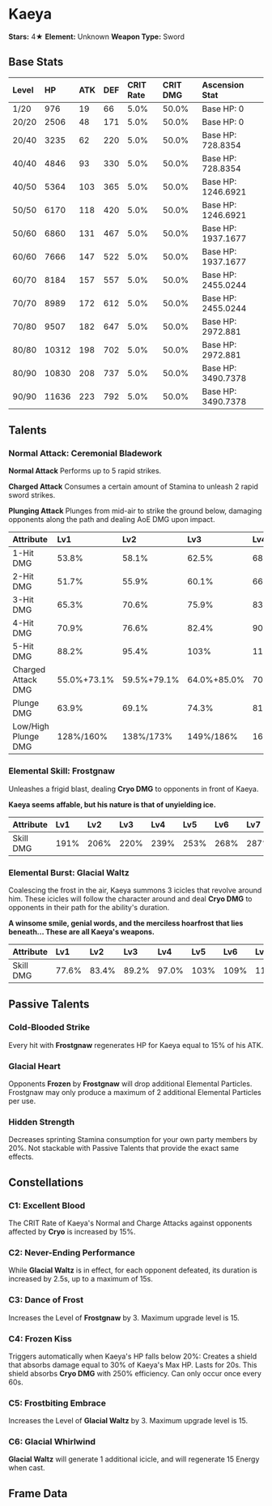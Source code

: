 # Kaeya

**Stars:** 4★
**Element:** Unknown
**Weapon Type:** Sword

## Base Stats

| Level | HP | ATK | DEF | CRIT Rate | CRIT DMG | Ascension Stat |
| :--- | :--- | :--- | :--- | :--- | :--- | :--- |
| 1/20 | 976 | 19 | 66 | 5.0% | 50.0% | Base HP: 0 |
| 20/20 | 2506 | 48 | 171 | 5.0% | 50.0% | Base HP: 0 |
| 20/40 | 3235 | 62 | 220 | 5.0% | 50.0% | Base HP: 728.8354 |
| 40/40 | 4846 | 93 | 330 | 5.0% | 50.0% | Base HP: 728.8354 |
| 40/50 | 5364 | 103 | 365 | 5.0% | 50.0% | Base HP: 1246.6921 |
| 50/50 | 6170 | 118 | 420 | 5.0% | 50.0% | Base HP: 1246.6921 |
| 50/60 | 6860 | 131 | 467 | 5.0% | 50.0% | Base HP: 1937.1677 |
| 60/60 | 7666 | 147 | 522 | 5.0% | 50.0% | Base HP: 1937.1677 |
| 60/70 | 8184 | 157 | 557 | 5.0% | 50.0% | Base HP: 2455.0244 |
| 70/70 | 8989 | 172 | 612 | 5.0% | 50.0% | Base HP: 2455.0244 |
| 70/80 | 9507 | 182 | 647 | 5.0% | 50.0% | Base HP: 2972.881 |
| 80/80 | 10312 | 198 | 702 | 5.0% | 50.0% | Base HP: 2972.881 |
| 80/90 | 10830 | 208 | 737 | 5.0% | 50.0% | Base HP: 3490.7378 |
| 90/90 | 11636 | 223 | 792 | 5.0% | 50.0% | Base HP: 3490.7378 |

## Talents

### Normal Attack: Ceremonial Bladework

**Normal Attack**
Performs up to 5 rapid strikes.

**Charged Attack**
Consumes a certain amount of Stamina to unleash 2 rapid sword strikes.

**Plunging Attack**
Plunges from mid-air to strike the ground below, damaging opponents along the path and dealing AoE DMG upon impact.

| Attribute | Lv1 | Lv2 | Lv3 | Lv4 | Lv5 | Lv6 | Lv7 | Lv8 | Lv9 | Lv10 | Lv11 | Lv12 | Lv13 | Lv14 | Lv15 |
| :--- | :--- | :--- | :--- | :--- | :--- | :--- | :--- | :--- | :--- | :--- | :--- | :--- | :--- | :--- | :--- |
| 1-Hit DMG | 53.8% | 58.1% | 62.5% | 68.8% | 73.1% | 78.1% | 85.0% | 91.9% | 98.8% | 106% | 115% |
| 2-Hit DMG | 51.7% | 55.9% | 60.1% | 66.1% | 70.3% | 75.1% | 81.7% | 88.3% | 95.0% | 102% | 110% |
| 3-Hit DMG | 65.3% | 70.6% | 75.9% | 83.5% | 88.8% | 94.9% | 103% | 112% | 120% | 129% | 139% |
| 4-Hit DMG | 70.9% | 76.6% | 82.4% | 90.6% | 96.4% | 103% | 112% | 121% | 130% | 140% | 151% |
| 5-Hit DMG | 88.2% | 95.4% | 103% | 113% | 120% | 128% | 140% | 151% | 162% | 174% | 189% |
| Charged Attack DMG | 55.0%+73.1% | 59.5%+79.1% | 64.0%+85.0% | 70.4%+93.5% | 74.9%+99.5% | 80.0%+106% | 87.0%+116% | 94.1%+125% | 101%+134% | 109%+145% | 118%+156% |
| Plunge DMG | 63.9% | 69.1% | 74.3% | 81.8% | 87.0% | 92.9% | 101.1% | 109.3% | 117.5% | 126.4% | 135.3% |
| Low/High Plunge DMG | 128%/160% | 138%/173% | 149%/186% | 164%/204% | 174%/217% | 186%/232% | 202%/253% | 219%/273% | 235%/293% | 253%/316% | 271%/338% |

### Elemental Skill: Frostgnaw

Unleashes a frigid blast, dealing **Cryo DMG** to opponents in front of Kaeya.

**Kaeya seems affable, but his nature is that of unyielding ice.**

| Attribute | Lv1 | Lv2 | Lv3 | Lv4 | Lv5 | Lv6 | Lv7 | Lv8 | Lv9 | Lv10 | Lv11 | Lv12 | Lv13 | Lv14 | Lv15 |
| :--- | :--- | :--- | :--- | :--- | :--- | :--- | :--- | :--- | :--- | :--- | :--- | :--- | :--- | :--- | :--- |
| Skill DMG | 191% | 206% | 220% | 239% | 253% | 268% | 287% | 306% | 325% | 344% | 363% | 382% | 406% |

### Elemental Burst: Glacial Waltz

Coalescing the frost in the air, Kaeya summons 3 icicles that revolve around him.
These icicles will follow the character around and deal **Cryo DMG** to opponents in their path for the ability's duration.

**A winsome smile, genial words, and the merciless hoarfrost that lies beneath... These are all Kaeya's weapons.**

| Attribute | Lv1 | Lv2 | Lv3 | Lv4 | Lv5 | Lv6 | Lv7 | Lv8 | Lv9 | Lv10 | Lv11 | Lv12 | Lv13 | Lv14 | Lv15 |
| :--- | :--- | :--- | :--- | :--- | :--- | :--- | :--- | :--- | :--- | :--- | :--- | :--- | :--- | :--- | :--- |
| Skill DMG | 77.6% | 83.4% | 89.2% | 97.0% | 103% | 109% | 116% | 124% | 132% | 140% | 147% | 155% | 165% |

## Passive Talents

### Cold-Blooded Strike

Every hit with **Frostgnaw** regenerates HP for Kaeya equal to 15% of his ATK.

### Glacial Heart

Opponents **Frozen** by **Frostgnaw** will drop additional Elemental Particles.
Frostgnaw may only produce a maximum of 2 additional Elemental Particles per use.

### Hidden Strength

Decreases sprinting Stamina consumption for your own party members by 20%.
Not stackable with Passive Talents that provide the exact same effects.

## Constellations

### C1: Excellent Blood

The CRIT Rate of Kaeya's Normal and Charge Attacks against opponents affected by **Cryo** is increased by 15%.

### C2: Never-Ending Performance

While **Glacial Waltz** is in effect, for each opponent defeated, its duration is increased by 2.5s, up to a maximum of 15s.

### C3: Dance of Frost

Increases the Level of **Frostgnaw** by 3.
Maximum upgrade level is 15.

### C4: Frozen Kiss

Triggers automatically when Kaeya's HP falls below 20%:
Creates a shield that absorbs damage equal to 30% of Kaeya's Max HP. Lasts for 20s.
This shield absorbs **Cryo DMG** with 250% efficiency.
Can only occur once every 60s.

### C5: Frostbiting Embrace

Increases the Level of **Glacial Waltz** by 3.
Maximum upgrade level is 15.

### C6: Glacial Whirlwind

**Glacial Waltz** will generate 1 additional icicle, and will regenerate 15 Energy when cast.

## Frame Data

